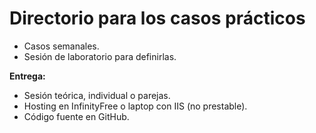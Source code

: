 # Directorio para los casos prácticos

- Casos semanales.
- Sesión de laboratorio para definirlas.

**Entrega:**

- Sesión teórica, individual o parejas.
- Hosting en InfinityFree o laptop con IIS (no prestable).
- Código fuente en GitHub.
